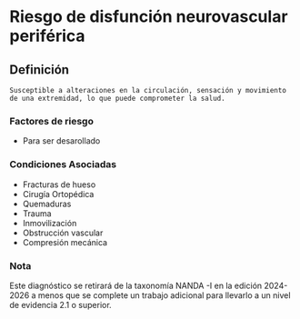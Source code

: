 # Riesgo de disfunción neurovascular periférica
## Definición
	Susceptible a alteraciones en la circulación, sensación y movimiento de una extremidad, lo que puede comprometer la salud.

### Factores de riesgo
- Para ser desarollado

### Condiciones Asociadas
- Fracturas de hueso  
- Cirugía Ortopédica  
- Quemaduras  
- Trauma  
- Inmovilización  
- Obstrucción 
vascular   
- Compresión mecánica   
 
### Nota 
Este diagnóstico se retirará de la taxonomía NANDA -I en la edición 2024-2026 a menos que se complete un 
trabajo adicional para llevarlo a un nivel de evidencia 2.1 o superior.

